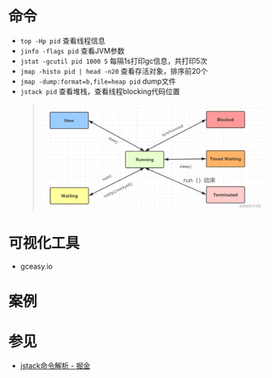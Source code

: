 # 命令
- `top -Hp pid` 查看线程信息
- `jinfo -flags pid` 查看JVM参数
- `jstat -gcutil pid 1000 5` 每隔1s打印gc信息，共打印5次
- `jmap -histo pid | head -n20` 查看存活对象，排序前20个
- `jmap -dump:format=b,file=heap pid` dump文件
- `jstack pid` 查看堆栈，查看线程blocking代码位置
    > ![](../../images/java/thread_status.awebp)

# 可视化工具
- gceasy.io

# 案例

# 参见
- [jstack命令解析 - 掘金](https://juejin.cn/post/6844904152850497543)